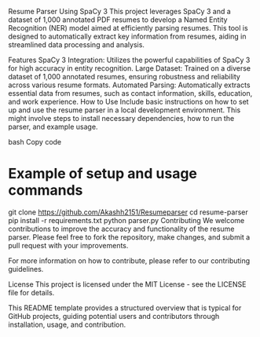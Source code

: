 Resume Parser Using SpaCy 3
This project leverages SpaCy 3 and a dataset of 1,000 annotated PDF resumes to develop a Named Entity Recognition (NER) model aimed at efficiently parsing resumes. This tool is designed to automatically extract key information from resumes, aiding in streamlined data processing and analysis.

Features
SpaCy 3 Integration: Utilizes the powerful capabilities of SpaCy 3 for high accuracy in entity recognition.
Large Dataset: Trained on a diverse dataset of 1,000 annotated resumes, ensuring robustness and reliability across various resume formats.
Automated Parsing: Automatically extracts essential data from resumes, such as contact information, skills, education, and work experience.
How to Use
Include basic instructions on how to set up and use the resume parser in a local development environment. This might involve steps to install necessary dependencies, how to run the parser, and example usage.

bash
Copy code
# Example of setup and usage commands
git clone https://github.com/Akashh2151/Resumeparser
cd resume-parser
pip install -r requirements.txt
python parser.py
Contributing
We welcome contributions to improve the accuracy and functionality of the resume parser. Please feel free to fork the repository, make changes, and submit a pull request with your improvements.

For more information on how to contribute, please refer to our contributing guidelines.

License
This project is licensed under the MIT License - see the LICENSE file for details.

This README template provides a structured overview that is typical for GitHub projects, guiding potential users and contributors through installation, usage, and contribution.
